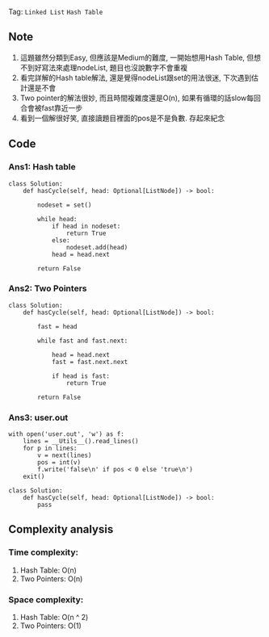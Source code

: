 Tag: `Linked List` `Hash Table`
## Note
1. 這題雖然分類到Easy, 但應該是Medium的難度, 一開始想用Hash Table, 但想不到好寫法來處理nodeList, 題目也沒說數字不會重複
2. 看完詳解的Hash table解法, 還是覺得nodeList跟set的用法很迷, 下次遇到估計還是不會
3. Two pointer的解法很妙, 而且時間複雜度還是O(n), 如果有循環的話slow每回合會被fast靠近一步
4. 看到一個解很好笑, 直接讀題目裡面的pos是不是負數. 存起來紀念

## Code
### Ans1: Hash table
    class Solution:
        def hasCycle(self, head: Optional[ListNode]) -> bool:
            
            nodeset = set()
    
            while head:
                if head in nodeset:
                    return True
                else:
                    nodeset.add(head)
                head = head.next
    
            return False

### Ans2: Two Pointers
    class Solution:
        def hasCycle(self, head: Optional[ListNode]) -> bool:
            
            fast = head
    
            while fast and fast.next:
    
                head = head.next
                fast = fast.next.next
    
                if head is fast:
                    return True
    
            return False

### Ans3: user.out
    with open('user.out', 'w') as f:
        lines = __Utils__().read_lines()
        for p in lines:
            v = next(lines)
            pos = int(v)
            f.write('false\n' if pos < 0 else 'true\n')
        exit()
    
    class Solution:
        def hasCycle(self, head: Optional[ListNode]) -> bool:
            pass      

## Complexity analysis
### Time complexity: 
1. Hash Table: O(n)
2. Two Pointers: O(n)

### Space complexity: 
1. Hash Table: O(n ^ 2)
2. Two Pointers: O(1)


